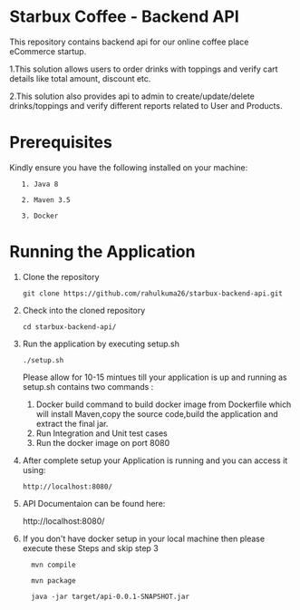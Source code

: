 # Starbux Coffee - Backend API
This repository contains backend api for our online coffee place eCommerce startup. 

 1.This solution allows users to order drinks with toppings and verify cart details like total amount, discount etc. 
 
 2.This solution also provides api to admin to create/update/delete drinks/toppings and verify different reports related to User and Products.
 
# Prerequisites
Kindly ensure you have the following installed on your machine:

       1. Java 8

       2. Maven 3.5
 
       3. Docker
 
# Running the Application

1. Clone the repository

       git clone https://github.com/rahulkuma26/starbux-backend-api.git
  
2. Check into the cloned repository

       cd starbux-backend-api/
   
3. Run the application by executing setup.sh

       ./setup.sh
   
   Please allow for 10-15 mintues till your application is up and running as setup.sh contains two commands :
     1. Docker build command to build docker image from Dockerfile which will install Maven,copy the source code,build the application and extract the final jar.
     2. Run Integration and Unit test cases
     3. Run the docker image on port 8080
     
4. After complete setup your Application is running and you can access it using:

       http://localhost:8080/
       
5.  API Documentaion can be found here:

     http://localhost:8080/
     
6.  If you don't have docker setup in your local machine then please execute these Steps and skip step 3

          mvn compile
     
          mvn package
       
          java -jar target/api-0.0.1-SNAPSHOT.jar
 
 
